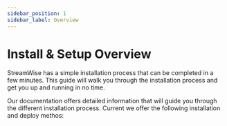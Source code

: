 ```yaml
---
sidebar_position: 1
sidebar_label: Overview
---
```


# Install & Setup Overview

StreamWise has a simple installation process that can be completed in a few minutes. This guide will walk you through the installation process and get you up and running in no time.

Our documentation offers detailed information that will guide you through the different installation process. Current we offer the following installation and deploy methos: